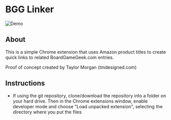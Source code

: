 # BGG Linker

![Demo](https://github.com/tmdesigned/bgg-linker/blob/master/demo.gif)

## About

This is a simple Chrome extension that uses Amazon product titles to create quick links to related BoardGameGeek.com entries.

Proof of concept created by Taylor Morgan (tmdesigned.com)

## Instructions

- If using the git repository, clone/download the repository into a folder on your hard drive. Then in the Chrome extensions window, enable developer mode and choose "Load unpacked extension", selecting the directory where you put the files
